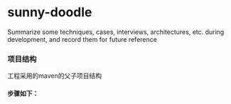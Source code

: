 # sunny-doodle

Summarize some techniques, cases, interviews, architectures, etc. during development, and record them for future reference
### 项目结构
工程采用的maven的父子项目结构
#### 步骤如下：

